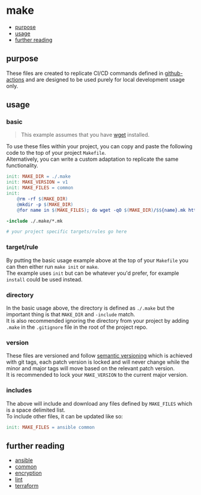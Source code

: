 # make

* [purpose](#purpose)
* [usage](#usage)
* [further reading](#further-reading)

## purpose

These files are created to replicate CI/CD commands defined in [github-actions](https://github.com/lickdltd/github-actions)
and are designed to be used purely for local development usage only.

## usage

### basic

> This example assumes that you have [wget](https://www.gnu.org/software/wget/) installed.

To use these files within your project, you can copy and paste the following code to the top of your project `Makefile`.  
Alternatively, you can write a custom adaptation to replicate the same functionality.

```makefile
init: MAKE_DIR = ./.make
init: MAKE_VERSION = v1
init: MAKE_FILES = common
init:
	@rm -rf $(MAKE_DIR)
	@mkdir -p $(MAKE_DIR)
	@for name in $(MAKE_FILES); do wget -qO $(MAKE_DIR)/$${name}.mk https://raw.githubusercontent.com/lickdltd/make/$(MAKE_VERSION)/$${name}.mk; done

-include ./.make/*.mk

# your project specific targets/rules go here
```

### target/rule

By putting the basic usage example above at the top of your `Makefile` you can then either run `make init` or `make`.  
The example uses `init` but can be whatever you'd prefer, for example `install` could be used instead.

### directory

In the basic usage above, the directory is defined as `./.make` but the important thing is that `MAKE_DIR` and `-include` match.  
It is also recommended ignoring the directory from your project by adding `.make` in the `.gitignore` file in the root of the project repo.

### version

These files are versioned and follow [semantic versioning](https://semver.org/) which is achieved with git tags, 
each patch version is locked and will never change while the minor and major tags will move based on the relevant patch version.  
It is recommended to lock your `MAKE_VERSION` to the current major version.

### includes

The above will include and download any files defined by `MAKE_FILES` which is a space delimited list.  
To include other files, it can be updated like so:

```makefile
init: MAKE_FILES = ansible common
```

## further reading

* [ansible](./docs/ansible.md)
* [common](./docs/common.md)
* [encryption](./docs/encryption.md)
* [lint](./docs/lint.md)
* [terraform](./docs/terraform.md)
